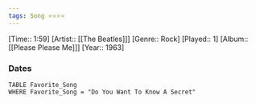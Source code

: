 ```yaml
---
tags: Song ⭐⭐⭐⭐ 
---
```

[Time:: 1:59]
[Artist:: [[The Beatles]]]
[Genre:: Rock]
[Played:: 1]
[Album:: [[Please Please Me]]]
[Year:: 1963]
### Dates
````dataview
TABLE Favorite_Song
WHERE Favorite_Song = "Do You Want To Know A Secret"
````